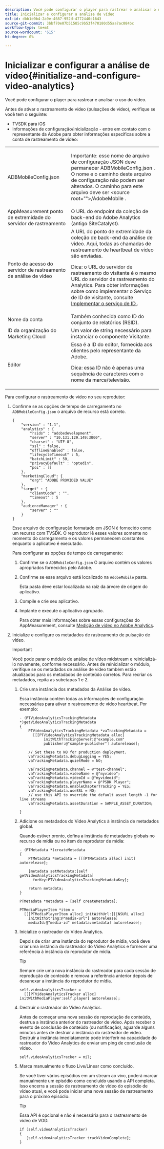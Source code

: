 ```yaml
---
description: Você pode configurar o player para rastrear e analisar o uso do vídeo.
title: Inicializar e configurar a análise de vídeo
exl-id: dbb1e0b4-2a9e-4687-952d-4772440c1643
source-git-commit: 3bbf70e07b51585c9b53f470180d55aa7ac084bc
workflow-type: tm+mt
source-wordcount: '615'
ht-degree: 0%

---
```


# Inicializar e configurar a análise de vídeo{#initialize-and-configure-video-analytics}

Você pode configurar o player para rastrear e analisar o uso do vídeo.

Antes de ativar o rastreamento de vídeo (pulsações de vídeo), verifique se você tem o seguinte:

* TVSDK para iOS
* Informações de configuração/inicialização - entre em contato com o representante da Adobe para obter informações específicas sobre a conta de rastreamento de vídeo:

<table id="table_3565328ABBEE4605A92EAE1ADE5D6F84"> 
 <tbody> 
  <tr> 
   <td colname="col1"> <span class="filepath"> ADBMobileConfig.json </span> </td> 
   <td colname="col2"> <p>Importante: esse nome de arquivo de configuração JSON deve permanecer <span class="codeph"> ADBMobileConfig.json </span>. O nome e o caminho deste arquivo de configuração não podem ser alterados. O caminho para este arquivo deve ser <span class="codeph"> &lt;source root=""&gt;/AdobeMobile </span>. </p> </td> 
  </tr> 
  <tr> 
   <td colname="col1"> <span class="codeph"> AppMeasurement </span> ponto de extremidade do servidor de rastreamento </td> 
   <td colname="col2"> O URL do endpoint da coleção de back-end do Adobe Analytics (antigo SiteCatalyst). </td> 
  </tr> 
  <tr> 
   <td colname="col1"> Ponto de acesso do servidor de rastreamento de análise de vídeo </td> 
   <td colname="col2"> A URL do ponto de extremidade da coleção de back-end da análise de vídeo. Aqui, todas as chamadas de rastreamento de heartbeat de vídeo são enviadas. <p>Dica: o URL do servidor de rastreamento do visitante é o mesmo URL do servidor de rastreamento do Analytics. Para obter informações sobre como implementar o Serviço de ID de visitante, consulte <a href="https://experienceleague.adobe.com/docs/id-service/using/implementation/setup-target.html?lang=en" format="html" scope="external"> Implementar o serviço de ID </a>. </p> </td> 
  </tr> 
  <tr> 
   <td colname="col1"> Nome da conta </td> 
   <td colname="col2"> Também conhecida como ID do conjunto de relatórios (RSID). </td> 
  </tr> 
  <tr> 
   <td colname="col1"> ID da organização do Marketing Cloud </td> 
   <td colname="col2"> Um valor de string necessário para instanciar o componente Visitante. </td> 
  </tr> 
  <tr> 
   <td colname="col1"> Editor </td> 
   <td colname="col2"> Essa é a ID do editor, fornecida aos clientes pelo representante da Adobe. <p>Dica: essa ID não é apenas uma sequência de caracteres com o nome da marca/televisão. </p> </td> 
  </tr> 
 </tbody> 
</table>

Para configurar o rastreamento de vídeo no seu reprodutor:

1. Confirme se as opções de tempo de carregamento no `ADBMobileConfig.json` o arquivo de recurso está correto.

   ```
   { 
       "version" : "1.1", 
       "analytics" : { 
           "rsids" : "adobedevelopment", 
           "server" : "10.131.129.149:3000", 
           "charset" : "UTF-8", 
           "ssl" : false, 
           "offlineEnabled" : false, 
           "lifecycleTimeout" : 5, 
           "batchLimit" : 50, 
           "privacyDefault" : "optedin", 
           "poi" : [] 
       }, 
       "marketingCloud": { 
           "org": "ADOBE PROVIDED VALUE"  
       }, 
       "target" : { 
           "clientCode" : "", 
           "timeout" : 5 
       }, 
       "audienceManager" : { 
           "server" : "" 
       } 
   }
   ```

   Esse arquivo de configuração formatado em JSON é fornecido como um recurso com TVSDK. O reprodutor lê esses valores somente no momento do carregamento e os valores permanecem constantes enquanto o aplicativo é executado.

   Para configurar as opções de tempo de carregamento:

   1. Confirme se o `ADBMobileConfig.json` O arquivo contém os valores apropriados fornecidos pelo Adobe.
   1. Confirme se esse arquivo está localizado na `AdobeMobile` pasta.

      Esta pasta deve estar localizada na raiz da árvore de origem do aplicativo.
   1. Compile e crie seu aplicativo.
   1. Implante e execute o aplicativo agrupado.

      Para obter mais informações sobre essas configurações do AppMeasurement, consulte [Medição de vídeo no Adobe Analytics](https://experienceleague.adobe.com/docs/media-analytics/using/media-overview.html?lang=en).
1. Inicialize e configure os metadados de rastreamento de pulsação de vídeo.

   >[!IMPORTANT]
   >
   >Você pode parar o módulo de análise de vídeo midstream e reinicializá-lo novamente, conforme necessário. Antes de reinicializar o módulo, verifique se os metadados de análise de vídeo também estão atualizados para os metadados de conteúdo corretos. Para recriar os metadados, repita as subetapas 1 e 2.

   1. Crie uma instância dos metadados da Análise de vídeo.

      Essa instância contém todas as informações de configuração necessárias para ativar o rastreamento de video heartbeat. Por exemplo:

      ```
      - (PTVideoAnalyticsTrackingMetadata *)getVideoAnalyticsTrackingMetadata 
      { 
          PTVideoAnalyticsTrackingMetadata *vaTrackingMetadata =  
            [[[PTVideoAnalyticsTrackingMetadata alloc]  
                 initWithTrackingServer:@"example.com" 
                 publisher:@"sample-publisher"] autorelease]; 
      
          // Set these to NO for production deployment. 
          vaTrackingMetadata.debugLogging = YES;  
          vaTrackingMetadata.quietMode = NO; 
      
          vaTrackingMetadata.channel = @"test-channel"; 
          vaTrackingMetadata.videoName = @"myvideo"; 
          vaTrackingMetadata.videoId = @"myvideoid"; 
          vaTrackingMetadata.playerName = @"PSDK Player"; 
          vaTrackingMetadata.enableChapterTracking = YES; 
          vaTrackingMetadata.useSSL = NO; 
          // use this API to override the default asset length -1 for live streams 
          vaTrackingMetadata.assetDuration = SAMPLE_ASSET_DURATION; 
      
      }
      ```

   1. Adicione os metadados do Video Analytics à instância de metadados global.

      Quando estiver pronto, defina a instância de metadados globais no recurso de mídia ou no item do reprodutor de mídia:

      ```
      - (PTMetadata *)createMetadata 
      { 
          PTMetadata *metadata = [[[PTMetadata alloc] init] autorelease]; 
      
          [metadata setMetadata:[self getVideoAnalyticsTrackingMetadata]  
            forKey:PTVideoAnalyticsTrackingMetadataKey]; 
      
          return metadata; 
      } 
      
      PTMetadata *metadata = [self createMetadata]; 
      
      PTMediaPlayerItem *item =  
        [[[PTMediaPlayerItem alloc] initWithUrl:[[[NSURL alloc]  
          initWithString:@"media-url"] autorelease] 
          mediaId:@"media-id" metadata:metadata] autorelease];
      ```

   1. Inicialize o rastreador do Video Analytics.

      Depois de criar uma instância do reprodutor de mídia, você deve criar uma instância do rastreador do Video Analytics e fornecer uma referência à instância do reprodutor de mídia.

      >[!TIP]
      >
      >Sempre crie uma nova instância do rastreador para cada sessão de reprodução de conteúdo e remova a referência anterior depois de desanexar a instância do reprodutor de mídia.

      ```
      self.videoAnalyticsTracker =  
        [[[PTVideoAnalyticsTracker alloc] initWithMediaPlayer:self.player] autorelease];
      ```

   1. Destruir o rastreador do Video Analytics.

      Antes de começar uma nova sessão de reprodução de conteúdo, destrua a instância anterior do rastreador de vídeo. Após receber o evento de conclusão de conteúdo (ou notificação), aguarde alguns minutos antes de destruir a instância do rastreador de vídeo. Destruir a instância imediatamente pode interferir na capacidade do rastreador do Video Analytics de enviar um ping de conclusão de vídeo.

      ```
      self.videoAnalyticsTracker = nil;
      ```

   1. Marca manualmente o fluxo Live/Linear como concluído.

      Se você tiver vários episódios em um stream ao vivo, poderá marcar manualmente um episódio como concluído usando a API completa. Isso encerra a sessão de rastreamento de vídeo do episódio de vídeo atual, e você pode iniciar uma nova sessão de rastreamento para o próximo episódio.

      >[!TIP]
      >
      >Essa API é opcional e não é necessária para o rastreamento de vídeo de VOD.

      ```
      if (self.videoAnalyticsTracker) 
      { 
         [self.videoAnalyticsTracker trackVideoComplete];   
      }
      ```
